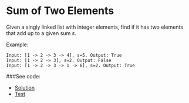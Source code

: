 # Sum of Two Elements

Given a singly linked list with integer elements, find if it has two elements that add up to a given sum *s*.
 
Example:
```
Input: [1 -> 2 -> 3 -> 4], s=5. Output: True  
Input: [1 -> 2 -> 3], s=2. Output: False
Input: [1 -> 2 -> 3 -> 1 -> 6], s=2. Output: True
```

###See code:
- [Solution](./__init__.py)
- [Test](./test.py)